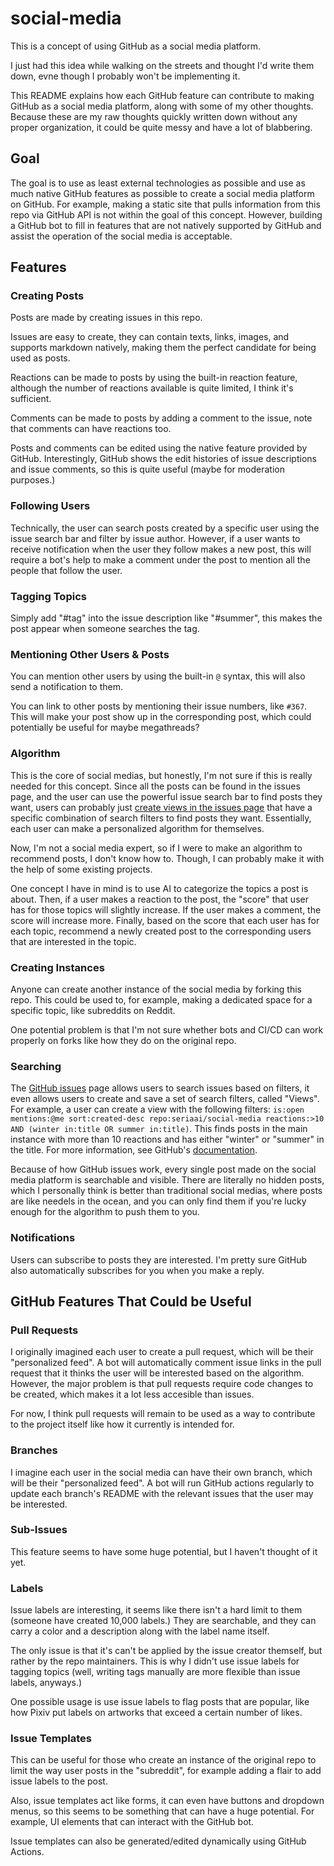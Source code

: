 # social-media

This is a concept of using GitHub as a social media platform.

I just had this idea while walking on the streets and thought I'd write them down, evne though I probably won't be implementing it.

This README explains how each GitHub feature can contribute to making GitHub as a social media platform, along with some of my other thoughts. Because these are my raw thoughts quickly written down without any proper organization, it could be quite messy and have a lot of blabbering.

## Goal

The goal is to use as least external technologies as possible and use as much native GitHub features as possible to create a social media platform on GitHub. For example, making a static site that pulls information from this repo via GitHub API is not within the goal of this concept. However, building a GitHub bot to fill in features that are not natively supported by GitHub and assist the operation of the social media is acceptable.

## Features

### Creating Posts

Posts are made by creating issues in this repo.

Issues are easy to create, they can contain texts, links, images, and supports markdown natively, making them the perfect candidate for being used as posts.

Reactions can be made to posts by using the built-in reaction feature, although the number of reactions available is quite limited, I think it's sufficient.

Comments can be made to posts by adding a comment to the issue, note that comments can have reactions too.

Posts and comments can be edited using the native feature provided by GitHub. Interestingly, GitHub shows the edit histories of issue descriptions and issue comments, so this is quite useful (maybe for moderation purposes.)

### Following Users

Technically, the user can search posts created by a specific user using the issue search bar and filter by issue author. However, if a user wants to receive notification when the user they follow makes a new post, this will require a bot's help to make a comment under the post to mention all the people that follow the user.

### Tagging Topics

Simply add "#tag" into the issue description like "#summer", this makes the post appear when someone searches the tag.

### Mentioning Other Users & Posts

You can mention other users by using the built-in `@` syntax, this will also send a notification to them.

You can link to other posts by mentioning their issue numbers, like `#367`. This will make your post show up in the corresponding post, which could potentially be useful for maybe megathreads?

### Algorithm

This is the core of social medias, but honestly, I'm not sure if this is really needed for this concept. Since all the posts can be found in the issues page, and the user can use the powerful issue search bar to find posts they want, users can probably just [create views in the issues page](#searching) that have a specific combination of search filters to find posts they want. Essentially, each user can make a personalized algorithm for themselves.

Now, I'm not a social media expert, so if I were to make an algorithm to recommend posts, I don't know how to. Though, I can probably make it with the help of some existing projects.

One concept I have in mind is to use AI to categorize the topics a post is about. Then, if a user makes a reaction to the post, the "score" that user has for those topics will slightly increase. If the user makes a comment, the score will increase more. Finally, based on the score that each user has for each topic, recommend a newly created post to the corresponding users that are interested in the topic.

### Creating Instances

Anyone can create another instance of the social media by forking this repo. This could be used to, for example, making a dedicated space for a specific topic, like subreddits on Reddit.

One potential problem is that I'm not sure whether bots and CI/CD can work properly on forks like how they do on the original repo.

### Searching

The [GitHub issues](https://github.com/issues) page allows users to search issues based on filters, it even allows users to create and save a set of search filters, called "Views". For example, a user can create a view with the following filters: `is:open mentions:@me sort:created-desc repo:seriaai/social-media reactions:>10 AND (winter in:title OR summer in:title)`. This finds posts in the main instance with more than 10 reactions and has either "winter" or "summer" in the title. For more information, see GitHub's [documentation](https://docs.github.com/en/search-github/searching-on-github/searching-issues-and-pull-requests).

Because of how GitHub issues work, every single post made on the social media platform is searchable and visible. There are literally no hidden posts, which I personally think is better than traditional social medias, where posts are like needels in the ocean, and you can only find them if you're lucky enough for the algorithm to push them to you.

### Notifications

Users can subscribe to posts they are interested. I'm pretty sure GitHub also automatically subscribes for you when you make a reply.

## GitHub Features That Could be Useful

### Pull Requests

I originally imagined each user to create a pull request, which will be their "personalized feed". A bot will automatically comment issue links in the pull request that it thinks the user will be interested based on the algorithm. However, the major problem is that pull requests require code changes to be created, which makes it a lot less accesible than issues.

For now, I think pull requests will remain to be used as a way to contribute to the project itself like how it currently is intended for.

### Branches

I imagine each user in the social media can have their own branch, which will be their "personalized feed". A bot will run GitHub actions regularly to update each branch's README with the relevant issues that the user may be interested.

### Sub-Issues

This feature seems to have some huge potential, but I haven't thought of it yet.

### Labels

Issue labels are interesting, it seems like there isn't a hard limit to them (someone have created 10,000 labels.) They are searchable, and they can carry a color and a description along with the label name itself.

The only issue is that it's can't be applied by the issue creator themself, but rather by the repo maintainers. This is why I didn't use issue labels for tagging topics (well, writing tags manually are more flexible than issue labels, anyways.)

One possible usage is use issue labels to flag posts that are popular, like how Pixiv put labels on artworks that exceed a certain number of likes.

### Issue Templates

This can be useful for those who create an instance of the original repo to limit the way user posts in the "subreddit", for example adding a flair to add issue labels to the post.

Also, issue templates act like forms, it can even have buttons and dropdown menus, so this seems to be something that can have a huge potential. For example, UI elements that can interact with the GitHub bot.

Issue templates can also be generated/edited dynamically using GitHub Actions.
